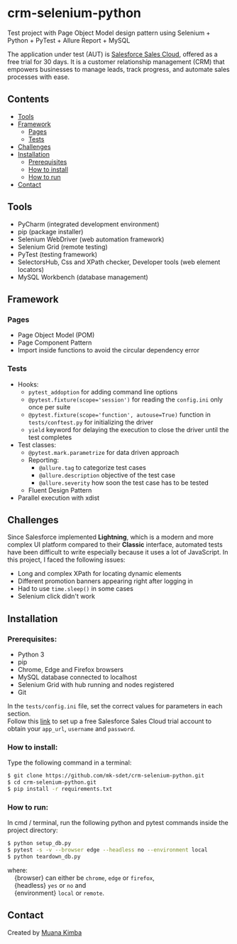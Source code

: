 # crm-selenium-python

Test project with Page Object Model design pattern using Selenium + Python + PyTest + Allure Report + MySQL

The application under test (AUT) is [Salesforce Sales Cloud](https://www.salesforce.com/ca/products/sales-cloud/overview/), offered as a free trial for 30 days. It is a customer relationship management (CRM) that empowers businesses to manage leads, track progress, and automate sales processes with ease.

## Contents

 - [Tools](#tools)
 - [Framework](#framework)
    - [Pages](#pages)
    - [Tests](#tests)
 - [Challenges](#challenges)
 - [Installation](#installation)
    - [Prerequisites](#prerequisites)
    - [How to install](#how-to-install)
    - [How to run](#how-to-run)
 - [Contact](#contact)

## Tools

- PyCharm (integrated development environment)
- pip (package installer)
- Selenium WebDriver (web automation framework)
- Selenium Grid (remote testing)
- PyTest (testing framework)
- SelectorsHub, Css and XPath checker, Developer tools (web element locators)
- MySQL Workbench (database management)

## Framework

### Pages

- Page Object Model (POM)
- Page Component Pattern
- Import inside functions to avoid the circular dependency error

### Tests

- Hooks:
  - `pytest_addoption` for adding command line options
  - `@pytest.fixture(scope='session')` for reading the `config.ini` only once per suite
  - `@pytest.fixture(scope='function', autouse=True)` function in `tests/conftest.py` for initializing the driver
  - `yield` keyword for delaying the execution to close the driver until the test completes
- Test classes:
  - `@pytest.mark.parametrize` for data driven approach
  - Reporting:
    - `@allure.tag` to categorize test cases
    - `@allure.description` objective of the test case
    - `@allure.severity` how soon the test case has to be tested
  - Fluent Design Pattern
- Parallel execution with xdist

## Challenges

Since Salesforce implemented **Lightning**, which is a modern and more complex UI platform compared to their **Classic** interface, automated tests have been difficult to write especially because it uses a lot of JavaScript. In this project, I faced the following issues:
- Long and complex XPath for locating dynamic elements
- Different promotion banners appearing right after logging in
- Had to use `time.sleep()` in some cases
- Selenium click didn't work

## Installation

### Prerequisites:

- Python 3
- pip
- Chrome, Edge and Firefox browsers
- MySQL database connected to localhost
- Selenium Grid with hub running and nodes registered
- Git

In the `tests/config.ini` file, set the correct values for parameters in each section.</br>
Follow this [link](https://www.salesforce.com/ca/form/signup/freetrial-sales-pe/?d=cta-header-2) to set up a free Salesforce Sales Cloud trial account to obtain your `app_url`, `username` and `password`.

### How to install:

Type the following command in a terminal:

```bash
$ git clone https://github.com/mk-sdet/crm-selenium-python.git
$ cd crm-selenium-python.git
$ pip install -r requirements.txt
```

### How to run:

In cmd / terminal, run the following python and pytest commands inside the project directory:

```bash
$ python setup_db.py
$ pytest -s -v --browser edge --headless no --environment local
$ python teardown_db.py
```

where:<br/>
  &nbsp;&nbsp;&nbsp;&nbsp;{browser} can either be `chrome`, `edge` or `firefox`,<br/>
  &nbsp;&nbsp;&nbsp;&nbsp;{headless} `yes` or `no` and<br/>
  &nbsp;&nbsp;&nbsp;&nbsp;{environment} `local` or `remote`.<br/>

## Contact

Created by [Muana Kimba](https://www.linkedin.com/in/mkimba)
